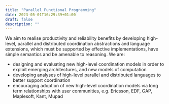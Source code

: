 ```yaml
---
title: "Parallel Functional Programming"
date: 2023-05-01T16:29:39+01:00
draft: false
description: ""
---
```



We aim to realise productivity and reliability benefits by developing high-level, parallel and distributed coordination abstractions and language extensions, which must be supported by effective implementations, have simple semantics and be amenable to reasoning. We are:

- designing and evaluating new high-level coordination models in order to exploit emerging architectures, and new models of computation
- developing analyses of high-level parallel and distributed languages to better support coordination
- encouraging adoption of new high-level coordination models via long term relationships with user communities, e.g. Ericsson, EDF, GAP, Maplesoft, Kant, Mupad
